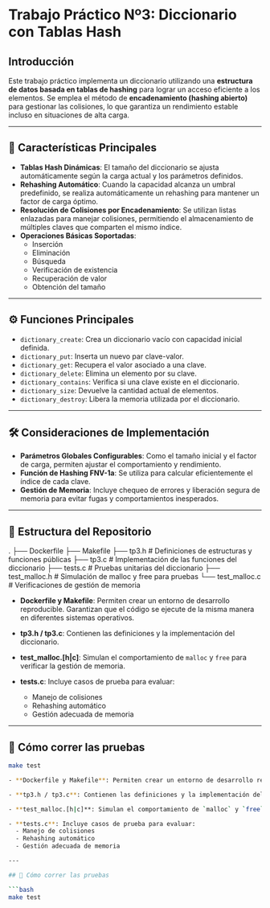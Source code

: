 # Trabajo Práctico Nº3: Diccionario con Tablas Hash

## Introducción

Este trabajo práctico implementa un diccionario utilizando una **estructura de datos basada en tablas de hashing** para lograr un acceso eficiente a los elementos. Se emplea el método de **encadenamiento (hashing abierto)** para gestionar las colisiones, lo que garantiza un rendimiento estable incluso en situaciones de alta carga.

---

## 🧩 Características Principales

- **Tablas Hash Dinámicas**: El tamaño del diccionario se ajusta automáticamente según la carga actual y los parámetros definidos.
- **Rehashing Automático**: Cuando la capacidad alcanza un umbral predefinido, se realiza automáticamente un rehashing para mantener un factor de carga óptimo.
- **Resolución de Colisiones por Encadenamiento**: Se utilizan listas enlazadas para manejar colisiones, permitiendo el almacenamiento de múltiples claves que comparten el mismo índice.
- **Operaciones Básicas Soportadas**:
  - Inserción
  - Eliminación
  - Búsqueda
  - Verificación de existencia
  - Recuperación de valor
  - Obtención del tamaño

---

## ⚙️ Funciones Principales

- `dictionary_create`: Crea un diccionario vacío con capacidad inicial definida.
- `dictionary_put`: Inserta un nuevo par clave-valor.
- `dictionary_get`: Recupera el valor asociado a una clave.
- `dictionary_delete`: Elimina un elemento por su clave.
- `dictionary_contains`: Verifica si una clave existe en el diccionario.
- `dictionary_size`: Devuelve la cantidad actual de elementos.
- `dictionary_destroy`: Libera la memoria utilizada por el diccionario.

---

## 🛠️ Consideraciones de Implementación

- **Parámetros Globales Configurables**: Como el tamaño inicial y el factor de carga, permiten ajustar el comportamiento y rendimiento.
- **Función de Hashing FNV-1a**: Se utiliza para calcular eficientemente el índice de cada clave.
- **Gestión de Memoria**: Incluye chequeo de errores y liberación segura de memoria para evitar fugas y comportamientos inesperados.

---

## 📁 Estructura del Repositorio
.
├── Dockerfile
├── Makefile
├── tp3.h # Definiciones de estructuras y funciones públicas
├── tp3.c # Implementación de las funciones del diccionario
├── tests.c # Pruebas unitarias del diccionario
├── test_malloc.h # Simulación de malloc y free para pruebas
└── test_malloc.c # Verificaciones de gestión de memoria


- **Dockerfile y Makefile**: Permiten crear un entorno de desarrollo reproducible. Garantizan que el código se ejecute de la misma manera en diferentes sistemas operativos.

- **tp3.h / tp3.c**: Contienen las definiciones y la implementación del diccionario.

- **test_malloc.[h|c]**: Simulan el comportamiento de `malloc` y `free` para verificar la gestión de memoria.

- **tests.c**: Incluye casos de prueba para evaluar:
  - Manejo de colisiones
  - Rehashing automático
  - Gestión adecuada de memoria

---

## 🧪 Cómo correr las pruebas

```bash
make test

- **Dockerfile y Makefile**: Permiten crear un entorno de desarrollo reproducible. Garantizan que el código se ejecute de la misma manera en diferentes sistemas operativos.

- **tp3.h / tp3.c**: Contienen las definiciones y la implementación del diccionario.

- **test_malloc.[h|c]**: Simulan el comportamiento de `malloc` y `free` para verificar la gestión de memoria.

- **tests.c**: Incluye casos de prueba para evaluar:
  - Manejo de colisiones
  - Rehashing automático
  - Gestión adecuada de memoria

---

## 🧪 Cómo correr las pruebas

```bash
make test
